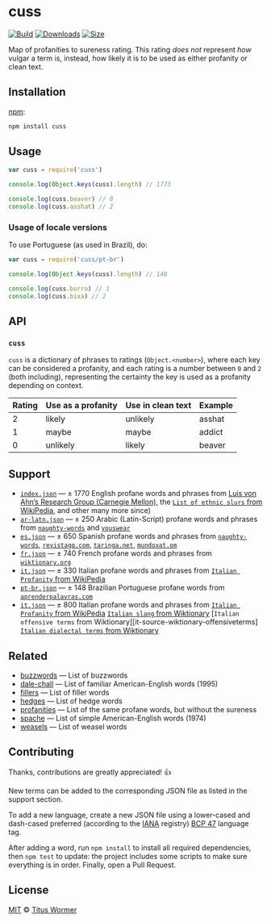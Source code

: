 # cuss

[![Build][build-badge]][build]
[![Downloads][downloads-badge]][downloads]
[![Size][size-badge]][size]

Map of profanities to sureness rating.
This rating *does not* represent *how* vulgar a term is, instead, how
likely it is to be used as either profanity or clean text.

## Installation

[npm][]:

```bash
npm install cuss
```

## Usage

```js
var cuss = require('cuss')

console.log(Object.keys(cuss).length) // 1773

console.log(cuss.beaver) // 0
console.log(cuss.asshat) // 2
```

### Usage of locale versions

To use Portuguese (as used in Brazil), do:

```js
var cuss = require('cuss/pt-br')

console.log(Object.keys(cuss).length) // 148

console.log(cuss.burro) // 1
console.log(cuss.bixa) // 2
```

## API

### `cuss`

`cuss` is a dictionary of phrases to ratings (`Object.<number>`), where each key
can be considered a profanity, and each rating is a number between `0` and `2`
(both including), representing the certainty the key is used as a profanity
depending on context.

| Rating | Use as a profanity | Use in clean text | Example |
| ------ | ------------------ | ----------------- | ------- |
| 2      | likely             | unlikely          | asshat  |
| 1      | maybe              | maybe             | addict  |
| 0      | unlikely           | likely            | beaver  |

## Support

*   [`index.json`](index.json) — ± 1770 English profane words and phrases from
    [Luis von Ahn’s Research Group (Carnegie Mellon)][luis-von-ahn], the
    [`List of ethnic slurs` from WikiPedia][racial-slurs], and other many more
    since)
*   [`ar-latn.json`](ar-latn.json) — ± 250 Arabic (Latin-Script) profane words
    and phrases from [`naughty-words`][ar-source-naughty-words] and
    [`youswear`][ar-source-youswear]
*   [`es.json`](es.json) — ± 650 Spanish profane words and phrases from
    [`naughty-words`][es-source-naughty-words],
    [`revistagq.com`][es-source-revistagq], [`taringa.net`][es-source-taringa],
    [`mundoxat.om`][es-source-mundoxat]
*   [`fr.json`](fr.json) — ± 740 French profane words and phrases from
    [`wiktionary.org`][fr-source]
*   [`it.json`](it.json) — ± 330 Italian profane words and phrases from
    [`Italian Profanity` from WikiPedia][it-source]
*   [`pt-br.json`](pt-br.json) — ± 148 Brazilian Portuguese profane words from
    [`aprenderpalavras.com`][pt-br-source]
*   [`it.json`](it.json) — ± 800 Italian profane words and phrases from
    [`Italian Profanity` from WikiPedia][it-source]
    [`Italian slang` from Wiktionary][it-source-wiktionary-slang]
    [`Italian offensive terms` from Wiktionary][it-source-wiktionary-offensiveterms]
    [`Italian dialectal terms` from Wiktionary][it-source-wiktionary-italiandialectalterms]

## Related

*   [buzzwords](https://github.com/words/buzzwords)
    — List of buzzwords
*   [dale-chall](https://github.com/words/dale-chall)
    — List of familiar American-English words (1995)
*   [fillers](https://github.com/words/fillers)
    — List of filler words
*   [hedges](https://github.com/words/hedges)
    — List of hedge words
*   [profanities][]
    — List of the same profane words, but without the sureness
*   [spache](https://github.com/words/spache)
    — List of simple American-English words (1974)
*   [weasels](https://github.com/words/weasels)
    — List of weasel words

## Contributing

Thanks, contributions are greatly appreciated!  :+1:

New terms can be added to the corresponding JSON file as listed in the support
section.

To add a new language, create a new JSON file using a lower-cased and dash-cased
preferred (according to the [IANA][] registry) [BCP 47][bcp47-spec] language
tag.

After adding a word, run `npm install` to install all required dependencies,
then `npm test` to update: the project includes some scripts to make sure
everything is in order.
Finally, open a Pull Request.

## License

[MIT][license] © [Titus Wormer][author]

<!-- Definitions -->

[build-badge]: https://img.shields.io/travis/words/cuss.svg

[build]: https://travis-ci.org/words/cuss

[downloads-badge]: https://img.shields.io/npm/dm/cuss.svg

[downloads]: https://www.npmjs.com/package/cuss

[size-badge]: https://img.shields.io/bundlephobia/minzip/cuss.svg

[size]: https://bundlephobia.com/result?p=cuss

[npm]: https://docs.npmjs.com/cli/install

[license]: license

[author]: https://wooorm.com

[profanities]: https://github.com/words/profanities

[fr-source]: https://fr.wiktionary.org/wiki/Cat%C3%A9gorie:Insultes_en_fran%C3%A7ais

[ar-source-naughty-words]: https://github.com/LDNOOBW/List-of-Dirty-Naughty-Obscene-and-Otherwise-Bad-Words/blob/master/ar

[ar-source-youswear]: https://www.youswear.com/index.asp?language=Arabic

[es-source-taringa]: https://www.taringa.net/posts/info/7253513/Listado-de-vulgarismos-y-malas-palabras-en-espanol.htm

[es-source-mundoxat]: https://www.mundoxat.com/foro/showthread.php?301-Lista-de-palabras-MALAS-Necesito-AYUDA%21

[es-source-naughty-words]: https://github.com/LDNOOBW/List-of-Dirty-Naughty-Obscene-and-Otherwise-Bad-Words/blob/master/es

[es-source-revistagq]: https://www.revistagq.com/la-buena-vida/articulos/221-insultos-en-castellano-que-deberias-saber/19728

[it-source]: https://en.wikipedia.org/wiki/Italian_profanity

[pt-br-source]: https://aprenderpalavras.com/lista-de-palavroes-xingamentos-e-girias/

[luis-von-ahn]: https://www.cs.cmu.edu/~biglou/resources/

[racial-slurs]: https://en.wikipedia.org/wiki/List_of_ethnic_slurs

[bcp47-spec]: https://tools.ietf.org/html/bcp47

[iana]: https://www.iana.org/assignments/language-subtag-registry/language-subtag-registry

[it-source]: https://en.wikipedia.org/wiki/Italian_profanity

[it-source-wiktionary-slang]: https://en.wiktionary.org/wiki/Category:Italian_slang

[it-source-wiktionary-italianoffensiveterms]: https://en.wiktionary.org/wiki/Category:Italian_offensive_terms

[it-source-wiktionary-italiandialectalterms]: https://en.wiktionary.org/wiki/Category:Italian_dialectal_terms
